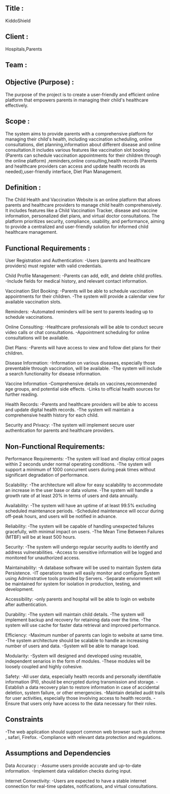 ## Title :

KiddoShield

## Client :

Hospitals,Parents

## Team :

## Objective (Purpose) :

The purpose of the  project is to create a user-friendly and efficient online platform that empowers parents in managing their child's healthcare effectively.

## Scope :

The system aims to provide parents with a comprehensive platform for managing their child's health, including vaccination scheduling, online consultations, diet planning,information about different disease and online consultation.It includes various features like vaccination slot booking (Parents can schedule vaccination appointments for their children through the online platform) ,reminders,online consulting,health records (Parents and healthcare providers can access and update health records as needed),user-friendly interface, Diet Plan Management.

## Definition :
The Child Health and Vaccination Website is an online platform that allows parents and healthcare providers to manage child health comprehensively. It includes features like a Child Vaccination Tracker, disease and vaccine information, personalized diet plans, and virtual doctor consultations. The platform prioritizes security, compliance, usability, and performance, aiming to provide a centralized and user-friendly solution for informed child healthcare management.

## Functional Requirements :
User Registration and Authentication:
-Users (parents and healthcare providers) must register with valid credentials.

Child Profile Management:
-Parents can add, edit, and delete child profiles.
-Include fields for medical history, and relevant contact information.

Vaccination Slot Booking:
-Parents will be able to schedule vaccination appointments for their children.
-The system will provide a calendar view for available vaccination slots.

Reminders:
-Automated reminders will be sent to parents leading up to schedule vaccinations.

Online Consulting:
-Healthcare professionals will be able to conduct secure video calls or chat consultations.
-Appointment scheduling for online consultations will be available.

Diet Plans:
-Parents will have access to view and follow diet plans for their children.

Disease Information:
-Information on various diseases, especially those preventable through vaccination, will be available.
-The system will include a search functionality for disease information.

Vaccine Information
-Comprehensive details on vaccines,recommended age groups, and potential side effects.
-Links to official health sources for further reading.

Health Records:
-Parents and healthcare providers will be able to access and update digital health records.
-The system will maintain a comprehensive health history for each child.

Security and Privacy:
-The system will implement secure user authentication for parents and healthcare providers.

## Non-Functional Requirements:

Performance Requirements:
-The system will load and display critical pages within 2 seconds under normal operating conditions.
-The system will support a minimum of 1000 concurrent users during peak times without significant degradation of performance.

Scalability:
-The architecture will allow for easy scalability to accommodate an increase in the user base or data volume.
-The system will handle a growth rate of at least 20% in terms of users and data annually.

Availability:
-The system will have an uptime of at least 99.5% excluding scheduled maintenance periods.
-Scheduled maintenance will occur during off-peak hours, and users will be notified in advance.

Reliability:
-The system will be capable of handling unexpected failures gracefully, with minimal impact on users.
-The Mean Time Between Failures (MTBF) will be at least 500 hours.

Security:
-The system will undergo regular security audits to identify and address vulnerabilities.
-Access to sensitive information will be logged and monitored for unauthorized access.

Maintainability:
-A database software will be used to maintain System data Persistence.
-IT operations team will easily monitor and configure System using Adminstrative tools provided by Servers.
-Separate enviornment will be maintained for system for isolation in production, testing, and development.

Accessibility:
-only parents and hospital will be able to login on website after authentication.

Durability:
-The system will maintain child details.
-The system will implement backup and recovery for retaining data over the time.
-The system will use cache for faster data retrieval and improved performance.

Efficiency:
-Maximum number of parents can login to website at same time.
-The system architecture should be scalable to handle an increasing number of users and data.
-System will be able to manage load.

Modularity:
-System will designed and developed using reusable, independent senarios in the form of modules.
-These modules will be loosely coupled and highly cohesive.


 Safety:
-All user data, especially health records and personally identifiable information (PII), should be encrypted during transmission and storage.
-Establish a data recovery plan to restore information in case of accidental deletion, system failure, or other emergencies.
-Maintain detailed audit trails for user activities, especially those involving access to health records.
-Ensure that users only have access to the data necessary for their roles.

## Constraints

-The web application should support common web browser such as chrome , safari, Firefox.
-Compliance with relevant data protection and regulations.

## Assumptions and Dependencies

Data Accuracy :
-Assume users provide accurate and up-to-date information.
-Implement data validation checks during input.

Internet Connectivity:
-Users are expected to have a stable internet connection for real-time updates, notifications, and virtual consultations.

